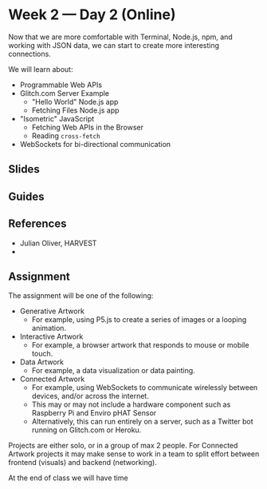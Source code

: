 # Week 2 — Day 2 (Online)

Now that we are more comfortable with Terminal, Node.js, npm, and working with JSON data, we can start to create more interesting connections.

We will learn about:

- Programmable Web APIs
- Glitch.com Server Example
  - "Hello World" Node.js app
  - Fetching Files Node.js app
- "Isometric" JavaScript
  - Fetching Web APIs in the Browser
  - Reading `cross-fetch`
- WebSockets for bi-directional communication

## Slides



## Guides

## References

- Julian Oliver, HARVEST
- 

## Assignment

The assignment will be one of the following:

- Generative Artwork
  - For example, using P5.js to create a series of images or a looping animation.
- Interactive Artwork
  - For example, a browser artwork that responds to mouse or mobile touch.
- Data Artwork
  - For example, a data visualization or data painting.
- Connected Artwork
  - For example, using WebSockets to communicate wirelessly between devices, and/or across the internet.
  - This may or may not include a hardware component such as Raspberry Pi and Enviro pHAT Sensor
  - Alternatively, this can run entirely on a server, such as a Twitter bot running on Glitch.com or Heroku.

Projects are either solo, or in a group of max 2 people. For Connected Artwork projects it may make sense to work in a team to split effort between frontend (visuals) and backend (networking).

At the end of class we will have time